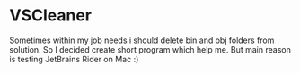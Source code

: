 # VSCleaner
Sometimes within my job needs i should delete bin and obj folders from solution. So I decided create short program which help me. But main reason is testing JetBrains Rider on Mac :)
